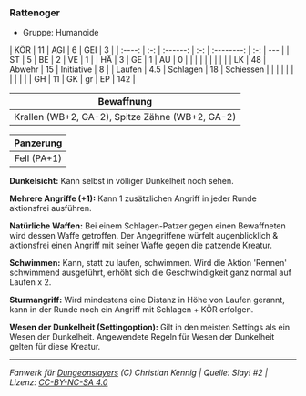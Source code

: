 ### Rattenoger

- Gruppe: Humanoide

|  KÖR   | 11  |   AGI    |  6  |    GEI     |  3  |
| :----: | :-: | :------: | :-: | :--------: | :-: | --- |
|   ST   |  5  |    BE    |  2  |     VE     |  1  |
|   HÄ   |  3  |    GE    |  1  |     AU     |  0  |
|        |     |          |     |            |     |     |
|   LK   | 48  |  Abwehr  | 15  | Initiative |  8  |
| Laufen | 4.5 | Schlagen | 18  | Schiessen  |     |
|        |     |          |     |            |     |     |
|   GH   | 11  |    GK    | gr  |     EP     | 142 |

|                   Bewaffnung                    |
| :---------------------------------------------: |
| Krallen (WB+2, GA-2), Spitze Zähne (WB+2, GA-2) |

|  Panzerung  |
| :---------: |
| Fell (PA+1) |

**Dunkelsicht:** Kann selbst in völliger Dunkelheit noch sehen.

**Mehrere Angriffe (+1):** Kann 1 zusätzlichen Angriff in jeder Runde aktionsfrei ausführen.

**Natürliche Waffen:** Bei einem Schlagen-Patzer gegen einen Bewaffneten wird dessen Waffe getroffen. Der Angegriffene würfelt augenblicklich & aktionsfrei einen Angriff mit seiner Waffe gegen die patzende Kreatur.

**Schwimmen:** Kann, statt zu laufen, schwimmen. Wird die Aktion 'Rennen' schwimmend ausgeführt, erhöht sich die Geschwindigkeit ganz normal auf Laufen x 2.

**Sturmangriff:** Wird mindestens eine Distanz in Höhe von Laufen gerannt, kann in der Runde noch ein Angriff mit Schlagen + KÖR erfolgen.

**Wesen der Dunkelheit (Settingoption):** Gilt in den meisten Settings als ein Wesen der Dunkelheit. Angewendete Regeln für Wesen der Dunkelheit gelten für diese Kreatur.

---

_Fanwerk für [Dungeonslayers](https://www.dungeonslayers.net/) (C) Christian Kennig | Quelle: Slay! #2 | Lizenz: [CC-BY-NC-SA 4.0](https://creativecommons.org/licenses/by-nc-sa/4.0/deed.de)_
